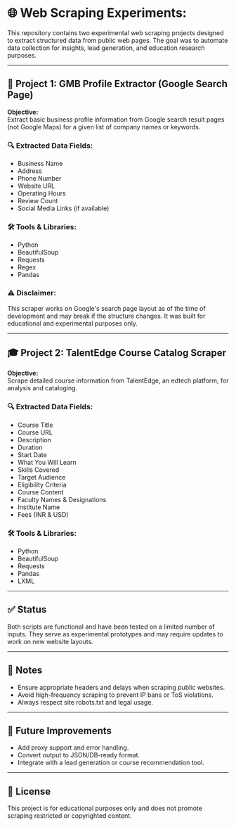 # 🌐 Web Scraping Experiments:

This repository contains two experimental web scraping projects designed to extract structured data from public web pages. The goal was to automate data collection for insights, lead generation, and education research purposes.

---

## 📌 Project 1: GMB Profile Extractor (Google Search Page)

**Objective:**  
Extract basic business profile information from Google search result pages (not Google Maps) for a given list of company names or keywords.

### 🔍 Extracted Data Fields:
- Business Name  
- Address  
- Phone Number  
- Website URL  
- Operating Hours  
- Review Count  
- Social Media Links (if available)

### 🛠 Tools & Libraries:
- Python  
- BeautifulSoup  
- Requests  
- Regex  
- Pandas

### ⚠️ Disclaimer:  
This scraper works on Google's search page layout as of the time of development and may break if the structure changes. It was built for educational and experimental purposes only.

---

## 🎓 Project 2: TalentEdge Course Catalog Scraper

**Objective:**  
Scrape detailed course information from TalentEdge, an edtech platform, for analysis and cataloging.

### 🔍 Extracted Data Fields:
- Course Title  
- Course URL  
- Description  
- Duration  
- Start Date  
- What You Will Learn  
- Skills Covered  
- Target Audience  
- Eligibility Criteria  
- Course Content  
- Faculty Names & Designations  
- Institute Name  
- Fees (INR & USD)

### 🛠 Tools & Libraries:
- Python  
- BeautifulSoup  
- Requests  
- Pandas  
- LXML

---

## ✅ Status
Both scripts are functional and have been tested on a limited number of inputs. They serve as experimental prototypes and may require updates to work on new website layouts.

---

## 📌 Notes
- Ensure appropriate headers and delays when scraping public websites.
- Avoid high-frequency scraping to prevent IP bans or ToS violations.
- Always respect site robots.txt and legal usage.

---

## 🚀 Future Improvements
- Add proxy support and error handling.
- Convert output to JSON/DB-ready format.
- Integrate with a lead generation or course recommendation tool.

---

## 📄 License
This project is for educational purposes only and does not promote scraping restricted or copyrighted content.


